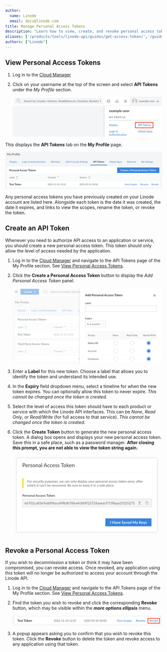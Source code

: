 ```yaml
---
author:
  name: Linode
  email: docs@linode.com
title: Manage Personal Access Tokens
description: "Learn how to view, create, and revoke personal access tokens, which provide authorization to the Linode API"
aliases: ['/products/tools/linode-api/guides/get-access-token/','/guides/api-key/','/api/key/','/platform/api/api-key/','/products/tools/linode-api/guides/revoke-access-token/']
authors: ["Linode"]
---
```


## View Personal Access Tokens

1. Log in to the [Cloud Manager](https://cloud.linode.com)

1. Click on your username at the top of the screen and select **API Tokens** under the *My Profile* section.

    ![Screenshot of the user dropdown menu with the API Tokens link selected](user-profile-dropdown-api-keys.png)

This displays the **API Tokens** tab on the **My Profile** page.

![Screenshot of personal access tokens in the Cloud Manager](view-personal-access-tokens.png)

Any personal access tokens you have previously created on your Linode account are listed here. Alongside each token is the date it was created, the date it expires, and links to view the scopes, rename the token, or revoke the token.

## Create an API Token

Whenever you need to authorize API access to an application or service, you should create a new personal access token. This token should only allow the level of access needed by the application.

1. Log in to the [Cloud Manager](https://cloud.linode.com) and navigate to the API Tokens page of the My Profile section. See [View Personal Access Tokens](#view-personal-access-tokens).

1. Click the **Create a Personal Access Token** button to display the *Add Personal Access Token* panel.

    ![Screenshot of the Add Personal Access Token form](create-token.png)

1. Enter a **Label** for this new token. Choose a label that allows you to identify the token and understand its intended use.

1. In the **Expiry** field dropdown menu, select a timeline for when the new token expires. You can optionally allow this token to never expire. *This cannot be changed once the token is created.*

1. Select the level of access this token should have to each product or service with which the Linode API interfaces. This can be *None*, *Read Only*, or *Read/Write* (for full access to that service). *This cannot be changed once the token is created.*

1. Click the **Create Token** button to generate the new personal access token. A dialog box opens and displays your new personal access token. Save this in a safe place, such as a password manager. **After closing this prompt, you are not able to view the token string again.**

    ![Screenshot of the generated personal access token](save-token.png)

## Revoke a Personal Access Token

If you wish to decommission a token or think it may have been compromised, you can revoke access. Once revoked, any application using this token will no longer be authorized to access your account through the Linode API.

1. Log in to the [Cloud Manager](https://cloud.linode.com) and navigate to the API Tokens page of the My Profile section. See [View Personal Access Tokens](#view-personal-access-tokens).

1. Find the token you wish to revoke and click the corresponding **Revoke** button, which may be visible within the ***more options ellipsis*** menu.

    ![Screenshot of the revoke token button](revoke-token.png)

1. A popup appears asking you to confirm that you wish to revoke this token. Click the **Revoke** button to delete the token and revoke access to any application using that token.